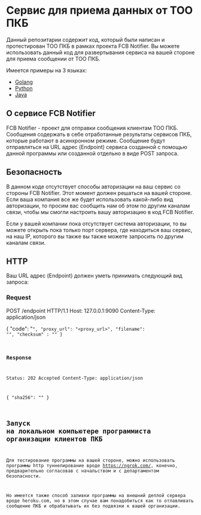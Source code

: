 # Сервис для приема данных от ТОО ПКБ

Данный репозитарии содержит код, который были написан и протестирован ТОО ПКБ в рамках проекта FCB Notifier.
Вы можете использовать данный код для развертывания сервиса на вашей стороне для приема сообщении от ТОО ПКБ.

Имеется примеры на 3 языках:
- [Golang](https://github.com/FirstCreditBureau/golang-fcb-notifier)
- [Python](https://github.com/FirstCreditBureau/python-fcb-notifier)
- [Java](https://github.com/FirstCreditBureau/java-fcb-notifier)

## О сервисе FCB Notifier

FCB Notifier - проект для отправки сообщения клиентам ТОО ПКБ.
Сообщения содержать в себе отработанные результаты сервисов ПКБ, которые работают в асинхронном режиме.
Сообщение будут отправляться на URL адрес (Endpoint) сервиса созданной с помощью данной программы или созданной отдельно в виде POST запроса.

## Безопасность

В данном коде отсутствует способы авторизации на ваш сервис со стороны FCB Notifier.
Этот момент должен решаться на вашей стороне.
Если ваша компания все же будет использовать какой-либо вид авторизации, то просим вас сообщить нам об этом по другим каналам связи, чтобы мы смогли настроить вашу авторизацию в код FCB Notifier. 

Если у вашей компании пока отсутствует система авторизации, то вы можете открыть пока только порт сервера, где находиться ваш сервис, на наш IP, которого вы также вы также можете запросить по другим каналам связи.

## HTTP

Ваш URL адрес (Endpoint) должен уметь принимать следующий вид запроса:

### Request

POST /endpoint HTTP/1.1
Host: 127.0.0.1:9090
Content-Type: application/json

{
    "code": "<code>",
    "proxy_url": "<proxy_url>",
    "filename": "<filename>",
    "checksum" : "<checksum>"
}

### Response

Status: 202 Accepted
Content-Type: application/json

{
    "sha256": "<hash-of-message>"
}

## Запуск на локальном компьютере программиста организации клиентов ПКБ

Для тестирование программы на вашей стороне, можно использовать программы http туннелирование вроде https://ngrok.com/, конечно, предварительно согласовав с начальством и с департаментом безопасности.

Но имеется также способ заливки программы на внешний деплой сервера вроде heroku.com, но в этом случае вам понадобиться как то отлавливать сообщение ПКБ и обрабатывать их без подвязки к вашей организации.